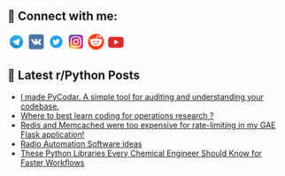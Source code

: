 ## 🔎 Connect with me:
[<img src="https://github.com/bullbesh/bullbesh/blob/main/images/Telegram.png" width="32" height="32" />](https://t.me/bullbesh)
[<img src="https://github.com/bullbesh/bullbesh/blob/main/images/VK.png" width="32" height="32" />](https://vk.com/bullbesh)
[<img src="https://github.com/bullbesh/bullbesh/blob/main/images/Twitter.png" width="32" height="32" />](https://twitter.com/bullbesh1)
[<img src="https://github.com/bullbesh/bullbesh/blob/main/images/Instagram.png" width="32" height="32" />](https://www.instagram.com/bullbesh)
[<img src="https://github.com/bullbesh/bullbesh/blob/main/images/Reddit.png" width="32" height="32" />](https://www.reddit.com/user/bullbesh)
[<img src="https://github.com/bullbesh/bullbesh/blob/main/images/YouTube.png" width="32" height="32" />](https://www.youtube.com/channel/UCtfjRs6uzgq5mfm8S06WTcg)

## 📕 Latest r/Python Posts
<!-- BLOG-POST-LIST:START -->
- [I made PyCodar. A simple tool for auditing and understanding your codebase.](https://www.reddit.com/r/Python/comments/1klwehe/i_made_pycodar_a_simple_tool_for_auditing_and/)
- [Where to best learn coding for operations research ?](https://www.reddit.com/r/Python/comments/1klwc9n/where_to_best_learn_coding_for_operations_research/)
- [Redis and Memcached were too expensive for rate-limiting in my GAE Flask application!](https://www.reddit.com/r/Python/comments/1klw4jl/redis_and_memcached_were_too_expensive_for/)
- [Radio Automation Software ideas](https://www.reddit.com/r/Python/comments/1klw4cc/radio_automation_software_ideas/)
- [These Python Libraries Every Chemical Engineer Should Know for Faster Workflows](https://www.reddit.com/r/Python/comments/1klvqrc/these_python_libraries_every_chemical_engineer/)
<!-- BLOG-POST-LIST:END -->
